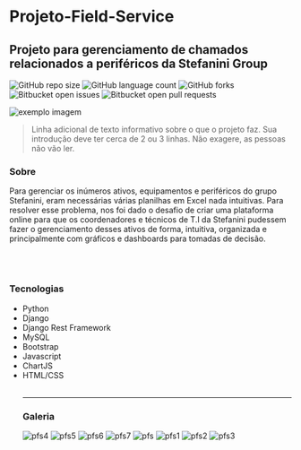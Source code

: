 <h1>Projeto-Field-Service</h1>

<h2>Projeto para gerenciamento de chamados relacionados a periféricos da Stefanini Group</h2>

<!---Esses são exemplos. Veja https://shields.io para outras pessoas ou para personalizar este conjunto de escudos. Você pode querer incluir dependências, status do projeto e informações de licença aqui--->

![GitHub repo size](https://img.shields.io/github/repo-size/iuricode/README-template?style=for-the-badge)
![GitHub language count](https://img.shields.io/github/languages/count/iuricode/README-template?style=for-the-badge)
![GitHub forks](https://img.shields.io/github/forks/iuricode/README-template?style=for-the-badge)
![Bitbucket open issues](https://img.shields.io/bitbucket/issues/iuricode/README-template?style=for-the-badge)
![Bitbucket open pull requests](https://img.shields.io/bitbucket/pr-raw/iuricode/README-template?style=for-the-badge)

<img src="exemplo-image.png" alt="exemplo imagem">

> Linha adicional de texto informativo sobre o que o projeto faz. Sua introdução deve ter cerca de 2 ou 3 linhas. Não exagere, as pessoas não vão ler.

<h3>Sobre</h3>
  <p>
  Para gerenciar os inúmeros ativos, equipamentos e periféricos do grupo Stefanini, 
  eram necessárias várias planilhas em Excel nada intuitivas. Para resolver esse problema, nos foi dado o desafio de criar uma plataforma online para que       os coordenadores e técnicos de T.I da Stefanini
  pudessem fazer o gerenciamento desses ativos de forma, intuitiva, organizada e principalmente com gráficos e dashboards para tomadas de decisão.
  </p>
<br>
<br>
<h3>Tecnologias</h3>
<ul>
  <li>Python</li>
  <li>Django</li>
  <li>Django Rest Framework</li>
  <li>MySQL</li>
  <li>Bootstrap</li>
  <li>Javascript</li>
  <li>ChartJS</li>
  <li>HTML/CSS</li>
<br>
<hr>

<h3>Galeria</h3>

![pfs4](https://user-images.githubusercontent.com/84913052/227392425-c84db1aa-c4f9-48cd-bff9-7874c3df244e.png)
![pfs5](https://user-images.githubusercontent.com/84913052/227392427-0c5f3ee5-f73c-4d28-9c4a-d6f32fee1356.png)
![pfs6](https://user-images.githubusercontent.com/84913052/227392429-123d7c9a-b071-4e4c-b9c3-24c69b1983f6.png)
![pfs7](https://user-images.githubusercontent.com/84913052/227392431-4937cd68-99e0-4e2f-9e1e-4f8e585fda5e.png)
![pfs](https://user-images.githubusercontent.com/84913052/227392435-3011558a-e22b-4eb9-af9a-e1df37c29806.png)
![pfs1](https://user-images.githubusercontent.com/84913052/227392437-0ddb72fb-e9c0-4896-b526-462bb7c8b8fc.png)
![pfs2](https://user-images.githubusercontent.com/84913052/227392420-ba3b39c1-f622-4d20-b3f6-aa8a9a176866.png)
![pfs3](https://user-images.githubusercontent.com/84913052/227392423-3a685a30-96fd-4fea-8811-1ccf3afcb539.png)

